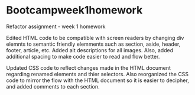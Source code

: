 # Bootcampweek1homework
Refactor assignment - week 1 homework

Edited HTML code to be compatible with screen readers by changing div elemnts to semantic friendly elemments such as section, aside, header, footer, article, etc. Added alt descriptions for all images. Also, added additional spacing to make code easier to read and flow better.

Updated CSS code to reflect changes made in the HTML document regarding renamed elements and thier selectors. Also reorganized the CSS code to mirror the flow with the HTML document so it is easier to decipher, and added comments to each section.
